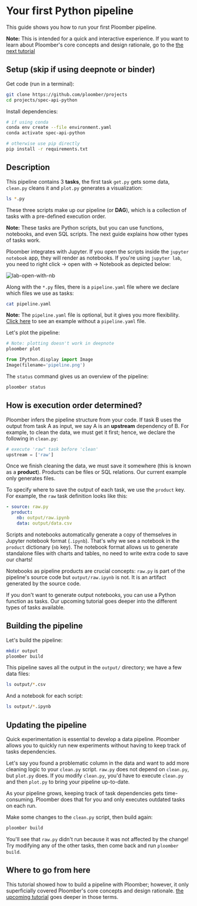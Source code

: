# Your first Python pipeline

This guide shows you how to run your first Ploomber pipeline.

**Note:** This is intended for a quick and interactive experience. If you want
to learn about Ploomber's core concepts and design rationale, go to the
[the next tutorial](https://ploomber.readthedocs.io/en/stable/get-started/basic-concepts.html)

## Setup (skip if using deepnote or binder)

Get code (run in a terminal):

~~~sh
git clone https://github.com/ploomber/projects
cd projects/spec-api-python
~~~

Install dependencies:

~~~sh
# if using conda
conda env create --file environment.yaml
conda activate spec-api-python

# otherwise use pip directly
pip install -r requirements.txt
~~~

## Description

This pipeline contains 3 **tasks**, the first task `get.py` gets some data,
`clean.py` cleans it and `plot.py` generates a visualization:

```bash tags=["bash"]
ls *.py
```

These three scripts make up our pipeline (or **DAG**), which is a collection
of tasks with a pre-defined execution order.

**Note:** These tasks are Python scripts, but you can use functions, notebooks,
and even SQL scripts. The next guide explains how other types of tasks work.

Ploomber integrates with Jupyter. If you open the scripts inside the
`jupyter notebook` app, they will render as notebooks. If you're using `jupyter lab`, you need to right click -> open with -> Notebook as depicted below:

![lab-open-with-nb](https://ploomber.io/doc/lab-open-with-notebook.png)

Along with the `*.py` files, there is a `pipeline.yaml` file where we declare
which files we use as tasks:

```bash tags=["bash"]
cat pipeline.yaml
```

**Note:** The `pipeline.yaml` file is optional, but it gives you more flexibility.
[Click here](https://github.com/ploomber/projects/tree/master/spec-api-directory) to see an example without a `pipeline.yaml` file.


Let's plot the pipeline:

```bash tags=["bash"]
# Note: plotting doesn't work in deepnote
ploomber plot
```

```python
from IPython.display import Image
Image(filename='pipeline.png')
```

The `status` command gives us an overview of the pipeline:

```bash tags=["bash"]
ploomber status
```

## How is execution order determined?

Ploomber infers the pipeline structure from your code. If task B uses the output from
task A as input, we say A is an **upstream** dependency of B. For example, to
clean the data, we must get it first; hence, we declare the following in `clean.py`:

~~~python
# execute 'raw" task before 'clean'
upstream = ['raw']
~~~

Once we finish cleaning the data, we must save it somewhere (this is known
as a **product**). Products can be files or SQL relations. Our current example
only generates files.

To specify where to save the output of each task, we use the `product`
key. For example, the `raw` task definition looks like this:

~~~yaml
- source: raw.py
  product:
    nb: output/raw.ipynb
    data: output/data.csv
~~~


Scripts and notebooks automatically generate a copy of themselves in Jupyter
notebook format (`.ipynb`). That's why we see a notebook in the `product`
dictionary (`nb` key). The notebook format allows us to generate standalone
files with charts and tables, no need to write extra code to save our charts!

Notebooks as pipeline products are crucial concepts: `raw.py` is part of the pipeline's
source code but `output/raw.ipynb` is not. It is an artifact generated by the source code.

If you don't want to generate output notebooks, you can use a Python function
as tasks. Our upcoming tutorial goes deeper into the different types of tasks available.

## Building the pipeline

Let's build the pipeline:

```bash tags=["bash"]
mkdir output
ploomber build
```

This pipeline saves all the output in the `output/` directory; we have a few
data files:

```bash tags=["bash"]
ls output/*.csv
```

And a notebook for each script:

```bash tags=["bash"]
ls output/*.ipynb
```

## Updating the pipeline

Quick experimentation is essential to develop a data pipeline. Ploomber allows
you to quickly run new experiments without having to keep track of tasks
dependencies.

Let's say you found a problematic column in the data and want to add more
cleaning logic to your `clean.py` script. `raw.py` does not depend
on `clean.py`, but `plot.py` does. If you modify `clean.py`, you'd have
to execute `clean.py` and then `plot.py` to bring your pipeline up-to-date.

As your pipeline grows, keeping track of task dependencies gets time-consuming.
Ploomber does that for you and only executes outdated tasks on each run.

Make some changes to the `clean.py` script, then build again:

```bash tags=["bash"]
ploomber build
```

You'll see that `raw.py` didn't run because it was not affected by the change! Try modifying any of the other tasks, then come
back and run `ploomber build`.


## Where to go from here

This tutorial showed how to build a pipeline with Ploomber; however, it only
superficially covered Ploomber's core concepts and design rationale. [the upcoming
tutorial](https://ploomber.readthedocs.io/en/stable/get-started/basic-concepts.html)
goes deeper in those terms.